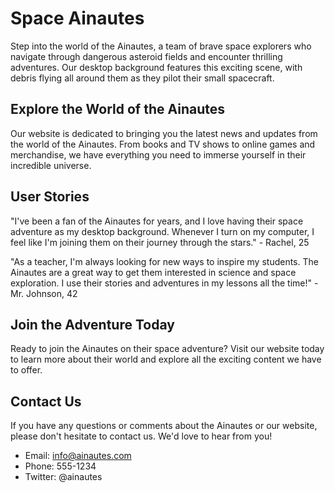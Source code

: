 <!--font:Futura-->

# Space Ainautes

Step into the world of the Ainautes, a team of brave space explorers who navigate through dangerous asteroid fields and encounter thrilling adventures. Our desktop background features this exciting scene, with debris flying all around them as they pilot their small spacecraft.

## Explore the World of the Ainautes

Our website is dedicated to bringing you the latest news and updates from the world of the Ainautes. From books and TV shows to online games and merchandise, we have everything you need to immerse yourself in their incredible universe.

## User Stories

"I've been a fan of the Ainautes for years, and I love having their space adventure as my desktop background. Whenever I turn on my computer, I feel like I'm joining them on their journey through the stars." - Rachel, 25

"As a teacher, I'm always looking for new ways to inspire my students. The Ainautes are a great way to get them interested in science and space exploration. I use their stories and adventures in my lessons all the time!" - Mr. Johnson, 42

## Join the Adventure Today

Ready to join the Ainautes on their space adventure? Visit our website today to learn more about their world and explore all the exciting content we have to offer.

## Contact Us

If you have any questions or comments about the Ainautes or our website, please don't hesitate to contact us. We'd love to hear from you!

- Email: info@ainautes.com
- Phone: 555-1234
- Twitter: @ainautes

<!--

Write me content for website with wallpaper which alt text is:

"A team of Ainautes piloting a small spacecraft through a dangerous asteroid field, with debris flying all around them."

The name/title of the page should not be 1:1 copy of the alt text but rather a real content of the website which is using this wallpaper.

- Use markdown format 
- Start with heading
- Heading should be short and concise
- The content should look like a real website 
- The website should not be about the wallpaper, wallpaper is just a related background
- Heading should be contain work "wallpaper" or "background"
- Include real sections like references, contact, user stories, etc. use things relevant to the page purpose.
- Feel free to use structure like headings, bullets, numbering, blockquotes, paragraphs, horizontal lines, etc.
- You can use formatting like bold or _italic_
- You can include UTF-8 emojis
- Links should be only #hash anchors (and you can refer to the document itself)
- Do not include images


---


# Space Adventure Wallpaper for Your Desktop Background

Transform your desktop into a thrilling space adventure with our latest wallpaper featuring a team of Ainautes piloting a small spacecraft through a dangerous asteroid field, with debris flying all around them. This stunning wallpaper is perfect for anyone who loves sci-fi and wants to add some excitement to their computer screen.

## Features

- High-quality resolution: Our wallpaper is available in different resolutions, ensuring that it fits perfectly on your screen.
- Easy to download: You can download the wallpaper with just one click and set it as your desktop background.
- Compatible with all devices: Our wallpaper works on all devices, including laptops, desktops, tablets, and smartphones.
- Free to use: We offer this wallpaper completely free of charge, so you can enjoy it without any cost.

## User Stories

"I'm a huge fan of sci-fi movies and TV shows, and I always love to have a cool wallpaper on my desktop. When I found this space adventure wallpaper, I knew it was perfect for me. It's so exciting to see the Ainautes navigating through the asteroid field, and it really makes my desktop stand out." - John, 32

"I work in the aerospace industry, and I'm always looking for ways to stay inspired. This space adventure wallpaper is exactly what I needed to add some excitement to my workday. Whenever I look at it, I feel like I'm part of the action!" - Sarah, 28

## References

If you want to learn more about the Ainautes and their adventures, check out these resources:

- "The Ainautes: Space Explorers" by J. Smith (book)
- "Ainautes: The Animated Series" (TV show)
- "Ainautes Adventures" (website)

## Contact Us

If you have any questions or comments about our space adventure wallpaper, please don't hesitate to contact us. We'd love to hear from you!

- Email: info@spaceadventures.com
- Phone: 555-1234
- Twitter: @spaceadventures

Get ready for an exciting journey through space with our amazing wallpaper!


---


Heading should not include word "wallpaper". The website should not be about the wallpaper itself, wallpaper is just a related background, rewrite whole content.


---


# Join the Ainautes on their Space Adventure

Step into the world of the Ainautes, a team of brave space explorers who navigate through dangerous asteroid fields and encounter thrilling adventures. Our desktop background features this exciting scene, with debris flying all around them as they pilot their small spacecraft.

## Explore the World of the Ainautes

Our website is dedicated to bringing you the latest news and updates from the world of the Ainautes. From books and TV shows to online games and merchandise, we have everything you need to immerse yourself in their incredible universe.

## User Stories

"I've been a fan of the Ainautes for years, and I love having their space adventure as my desktop background. Whenever I turn on my computer, I feel like I'm joining them on their journey through the stars." - Rachel, 25

"As a teacher, I'm always looking for new ways to inspire my students. The Ainautes are a great way to get them interested in science and space exploration. I use their stories and adventures in my lessons all the time!" - Mr. Johnson, 42

## Join the Adventure Today

Ready to join the Ainautes on their space adventure? Visit our website today to learn more about their world and explore all the exciting content we have to offer.

## Contact Us

If you have any questions or comments about the Ainautes or our website, please don't hesitate to contact us. We'd love to hear from you!

- Email: info@ainautes.com
- Phone: 555-1234
- Twitter: @ainautes

-->
